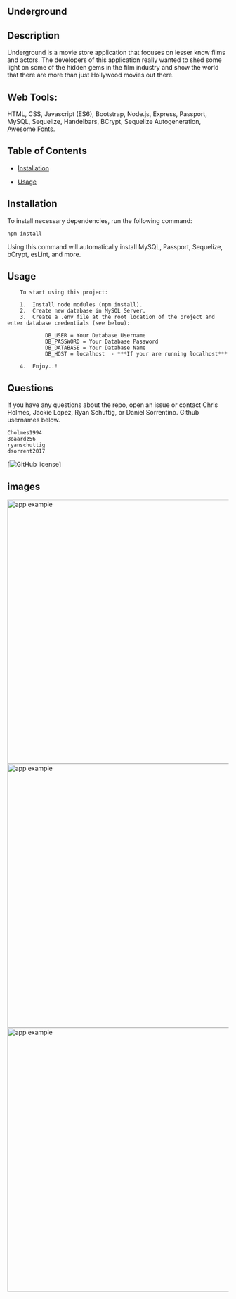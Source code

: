 ## Underground


## Description

Underground is a movie store application that focuses on lesser know films and actors. The developers of this application really wanted to shed some light on some of the hidden gems in the film industry and show the world that there are more than just Hollywood movies out there.
## Web Tools:

HTML, CSS, Javascript (ES6), Bootstrap, Node.js, Express, Passport, MySQL, Sequelize, Handelbars, BCrypt, Sequelize Autogeneration, Awesome Fonts.

## Table of Contents 

* [Installation](#installation)

* [Usage](#usage)



## Installation

To install necessary dependencies, run the following command:

```
npm install
```
Using this command will automatically install MySQL, Passport, Sequelize, bCrypt, esLint, and more.
## Usage
``` 
    To start using this project: 

    1.  Install node modules (npm install). 
    2.  Create new database in MySQL Server. 
    3.  Create a .env file at the root location of the project and enter database credentials (see below):
    
            DB_USER = Your Database Username
            DB_PASSWORD = Your Database Password
            DB_DATABASE = Your Database Name
            DB_HOST = localhost  - ***If your are running localhost***

    4.  Enjoy..!
``` 


## Questions



If you have any questions about the repo, open an issue or contact Chris Holmes, Jackie Lopez, Ryan Schuttig, or Daniel Sorrentino. Github usernames below.

    Cholmes1994
    Boaardz56
    ryanschuttig
    dsorrent2017

[![GitHub license](https://img.shields.io/badge/license-MIT-blue.svg)]

## images

<img src="https://raw.githubusercontent.com/Boaardz56/Underground/master/public/assets/images/Screen%20Shot%202020-07-27%20at%206.52.03%20PM.png" alt="app example" width="600px"/>
<img src="https://raw.githubusercontent.com/Boaardz56/Underground/master/public/assets/images/Screen%20Shot%202020-07-27%20at%206.52.27%20PM.png" alt="app example" width="600px"/>
<img src="https://raw.githubusercontent.com/Boaardz56/Underground/master/public/assets/images/Screen%20Shot%202020-07-27%20at%206.53.01%20PM.png" alt="app example" width="600px"/>

